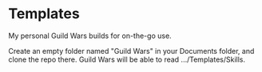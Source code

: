 # Templates
My personal Guild Wars builds for on-the-go use. 

Create an empty folder named "Guild Wars" in your Documents folder, and clone the repo there. 
Guild Wars will be able to read .../Templates/Skills.
